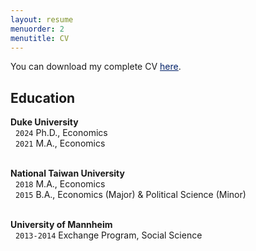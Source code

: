 ```yaml
---
layout: resume
menuorder: 2
menutitle: CV
---
```



You can download my complete CV <a href="https://sungjuwu.github.io/documents/CV_sungjuwu.pdf" target="_blank"><span style="color:#012169"><u>here</u></span></a>.

## Education
__Duke University__\
&nbsp;&nbsp;`2024`
 Ph.D., Economics\
&nbsp;&nbsp;`2021`
 M.A., Economics <br> <br>

__National Taiwan University__\
&nbsp;&nbsp;`2018`
 M.A., Economics\
&nbsp;&nbsp;`2015`
 B.A., Economics (Major) & Political Science (Minor) <br> <br>

__University of Mannheim__\
&nbsp;&nbsp;`2013-2014`
 Exchange Program, Social Science



<!-- ### Footer

Last updated: April 2022 -->


